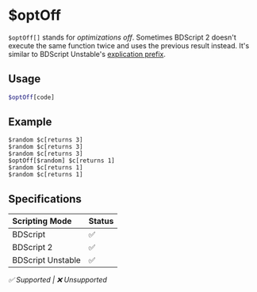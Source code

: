 # $optOff
`$optOff[]` stands for *optimizations off*. Sometimes BDScript 2 doesn't execute the same function twice and uses the previous result instead. It's similar to BDScript Unstable's [explication prefix](/src/complex-topics/explicationPrefix.md).

## Usage
```php
$optOff[code]
```

## Example
```
$random $c[returns 3]
$random $c[returns 3]
$random $c[returns 3]
$optOff[$random] $c[returns 1]
$random $c[returns 1]
$random $c[returns 1]
```

## Specifications
| Scripting Mode | Status
| :---- | :---- |
| BDScript | ✅ |
| BDScript 2 | ✅ |
| BDScript Unstable | ✅ |

*✅ Supported | ❌ Unsupported*